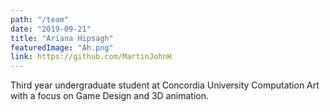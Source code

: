 ```yaml
---
path: "/team"
date: "2019-09-21"
title: "Ariana Hipsagh"
featuredImage: "Ah.png"
link: https://github.com/MartinJohnH
---
```

Third year undergraduate student at Concordia University Computation Art with a focus on Game Design and 3D animation.